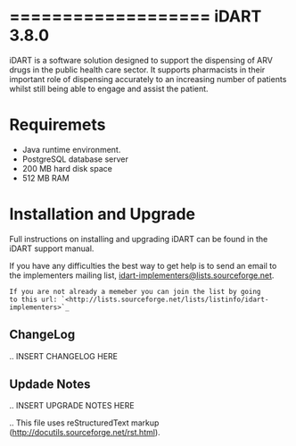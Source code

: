 ===================
iDART 3.8.0
===================

iDART is a software solution designed to support the dispensing of ARV drugs in the public health care sector. It supports pharmacists in their important role of dispensing accurately to an increasing number of patients whilst still being able to engage and assist the patient.

Requiremets
===========

* Java runtime environment.
* PostgreSQL database server
* 200 MB hard disk space
* 512 MB RAM

Installation and Upgrade
========================

Full instructions on installing and upgrading iDART can be found in the iDART support manual.

If you have any difficulties the best way to get help is to send an
email to the implementers mailing list, idart-implementers@lists.sourceforge.net.
	
	If you are not already a memeber you can join the list by going 
	to this url: `<http://lists.sourceforge.net/lists/listinfo/idart-implementers>`_

ChangeLog
---------

.. INSERT CHANGELOG HERE

Updade Notes
------------

.. INSERT UPGRADE NOTES HERE

.. This file uses reStructuredText markup (http://docutils.sourceforge.net/rst.html).